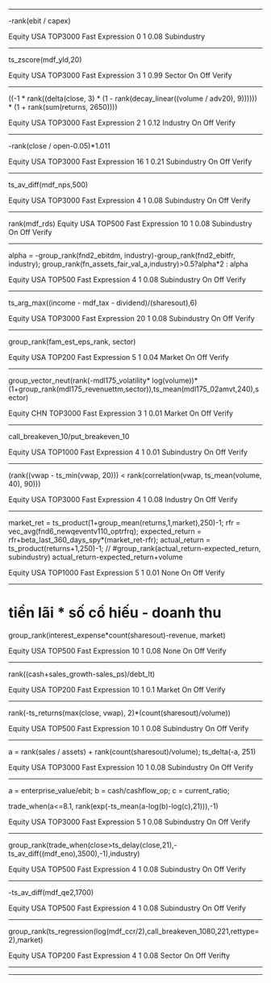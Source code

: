 ----------------------------------------------

-rank(ebit / capex)

Equity	USA	TOP3000	Fast Expression	0	1	0.08	Subindustry

----------------------------------------------

ts_zscore(mdf_yld,20)

Equity	USA	TOP3000	Fast Expression	3	1	0.99	Sector	On	Off	Verify

----------------------------------------------

((-1 * rank((delta(close, 3) * (1 - rank(decay_linear((volume / adv20), 9)))))) * (1 + rank(sum(returns, 2650))))

Equity	USA	TOP3000	Fast Expression	2	1	0.12	Industry	On	Off	Verify

----------------------------------------------

-rank(close / open-0.05)*1.011

Equity	USA	TOP3000	Fast Expression	16	1	0.21	Subindustry	On	Off	Verify

----------------------------------------------

ts_av_diff(mdf_nps,500)

Equity	USA	TOP3000	Fast Expression	4	1	0.08	Subindustry	On	Off	Verify

----------------------------------------------

rank(mdf_rds)
Equity	USA	TOP500	Fast Expression	10	1	0.08	Subindustry	On	Off	Verify

----------------------------------------------

alpha = -group_rank(fnd2_ebitdm, industry)-group_rank(fnd2_ebitfr, industry);
group_rank(fn_assets_fair_val_a,industry)>0.5?alpha*2 : alpha

Equity	USA	TOP500	Fast Expression	4	1	0.08	Subindustry	On	Off	Verify

----------------------------------------------

ts_arg_max((income - mdf_tax - dividend)/(sharesout),6)

Equity	USA	TOP3000	Fast Expression	20	1	0.08	Subindustry	On	Off	Verify

----------------------------------------------

group_rank(fam_est_eps_rank, sector)

Equity	USA	TOP200	Fast Expression	5	1	0.04	Market	On	Off	Verify

----------------------------------------------

group_vector_neut(rank(-mdl175_volatility* log(volume))*(1+group_rank(mdl175_revenuettm,sector)),ts_mean(mdl175_02amvt,240),sector)

Equity	CHN	TOP3000	Fast Expression	3	1	0.01	Market	On	Off	Verify

----------------------------------------------

call_breakeven_10/put_breakeven_10

Equity	USA	TOP1000	Fast Expression	4	1	0.01	Subindustry	On	Off	Verify

----------------------------------------------

(rank((vwap - ts_min(vwap, 20))) < rank(correlation(vwap, ts_mean(volume, 40), 90)))

Equity	USA	TOP3000	Fast Expression	4	1	0.08	Industry	On	Off	Verify

----------------------------------------------

market_ret = ts_product(1+group_mean(returns,1,market),250)-1;
rfr = vec_avg(fnd6_newqeventv110_optrfrq);
expected_return = rfr+beta_last_360_days_spy*(market_ret-rfr);
actual_return = ts_product(returns+1,250)-1;
// #group_rank(actual_return-expected_return, subindustry)
actual_return-expected_return+volume

Equity	USA	TOP1000	Fast Expression	5	1	0.01	None	On	Off	Verify


----------------------------------------------

# tiền lãi * số cổ hiếu - doanh thu
group_rank(interest_expense*count(sharesout)-revenue, market)   

Equity	USA	TOP500	Fast Expression	10	1	0.08	None	On	Off	Verify

----------------------------------------------

rank((cash+sales_growth-sales_ps)/debt_lt)

Equity	USA	TOP200	Fast Expression	10	1	0.1	Market	On	Off	Verify

----------------------------------------------

rank(-ts_returns(max(close, vwap), 2)*(count(sharesout)/volume))

Equity	USA	TOP500	Fast Expression	10	1	0.08	Subindustry	On	Off	Verify

----------------------------------------------

a = rank(sales / assets) + rank(count(sharesout)/volume);
ts_delta(-a, 251)

Equity	USA	TOP3000	Fast Expression	10	1	0.08	Subindustry	On	Off	Verify

----------------------------------------------

a = enterprise_value/ebit;
b = cash/cashflow_op;
c = current_ratio;

trade_when(a<=8.1, rank(exp(-ts_mean(a-log(b)-log(c),21))),-1)

Equity	USA	TOP3000	Fast Expression	5	1	0.08	Subindustry	On	Off	Verify

----------------------------------------------

group_rank(trade_when(close>ts_delay(close,21),-ts_av_diff((mdf_eno),3500),-1),industry)

Equity	USA	TOP500	Fast Expression	4	1	0.08	Subindustry	On	Off	Verify

----------------------------------------------

-ts_av_diff(mdf_qe2,1700)

Equity	USA	TOP500	Fast Expression	4	1	0.08	Subindustry	On	Off	Verify

----------------------------------------------

group_rank(ts_regression(log(mdf_ccr/2),call_breakeven_1080,221,rettype=2),market)

Equity	USA	TOP200	Fast Expression	4	1	0.08	Sector	On	Off	Verifty

----------------------------------------------





----------------------------------------------
